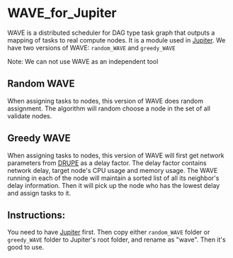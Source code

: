 # WAVE_for_Jupiter

WAVE is a distributed scheduler for DAG type
task graph that outputs a mapping of tasks to real compute nodes.
It is a module used in [Jupiter](https://github.com/ANRGUSC/Jupiter).
We have two versions of WAVE: `random_WAVE` and `greedy_WAVE`

Note: We can not use WAVE as an independent tool

## Random WAVE
When assigning tasks to nodes, this version of WAVE does random assignment.
The algorithm will random choose a node in the set of all validate nodes.

## Greedy WAVE
When assigning tasks to nodes, this version of WAVE will first get network 
parameters from [DRUPE](https://github.com/ANRGUSC/DRUPE) as a delay factor.
The delay factor contains network delay, target node's CPU usage and memory usage.
The WAVE running in each of the node will maintain a sorted list of all its neighbor's delay 
information. Then it will pick up the node who has the lowest delay and assign tasks 
to it.

## Instructions:
You need to have [Jupiter](https://github.com/ANRGUSC/Jupiter) first. Then copy either 
`random_WAVE` folder or `greedy_WAVE` folder to Jupiter's root folder, and rename as "wave".
Then it's good to use.

